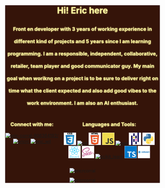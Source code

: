 <div style="background-color: #351409" align="center">
<h1 style="color: #fff69f; text-shadow: 0px 0px 3px #fff69f;">Hi! Eric here</h1>
<h3 style="color: #fff69f; text-shadow: 0px 0px 3px #fff69f; line-height: 40px">Front en developer with 3 years of working experience in different kind of projects and 5 years since I am learning programming. I am a responsible, independent, collaborative, retailer, team player and good communicator guy. My main goal when worikng on a project is to be sure to deliver right on time what the client expected and also add good vibes to the work environment. I am also an AI enthusiast.</h3>


<div style="display: flex; justify-content: space-evenly;">
    <div>
        <h3 style="color: #fff69f; text-shadow: 0px 0px 3px #fff69f">Connect with me:</h3>
        <p >
        <a href="https://linkedin.com/in/eric-corral-906364192/" target="blank"><img align="center" src="https://raw.githubusercontent.com/ rahuldkjain/github-profile-readme-generator/master/src/images/icons/Social/linked-in-alt.svg" alt="eric-corral-906364192/" height="30"   width="40" /></a>
        <a href="https://kaggle.com/ericrc" target="blank"><img align="center" src="https://raw.githubusercontent.com/rahuldkjain/  github-profile-readme-generator/master/src/images/icons/Social/kaggle.svg" alt="ericrc" height="30" width="40" /></a>
        <a href="https://www.hackerrank.com/eric_wil" target="blank"><img align="center" src="https://raw.githubusercontent.com/rahuldkjain/    github-profile-readme-generator/master/src/images/icons/Social/hackerrank.svg" alt="eric_wil" height="30" width="40" /></a>
        </p>
    </div>

<div>
    <h3 style="color: #fff69f; text-shadow: 0px 0px 3px #fff69f">Languages and Tools:</h3>
    <p> <a href="https://www.w3schools.com/css/" target="_blank" rel="noreferrer"> <img src="https://raw.githubusercontent.com/devicons/devicon/master/icons/css3/css3-original-wordmark.svg" alt="css3" width="40" height="40"/> </a> <a href="https://git-scm.com/" target="_blank" rel="noreferrer"> <img src="https://www.vectorlogo.zone/logos/git-scm/git-scm-icon.svg" alt="git" width="40" height="40"/> </a> <a href="https://www.w3.org/html/" target="_blank" rel="noreferrer"> <img src="https://raw.githubusercontent.com/devicons/devicon/master/icons/html5/html5-original-wordmark.svg" alt="html5" width="40" height="40"/> </a> <a href="https://developer.mozilla.org/en-US/docs/Web/JavaScript" target="_blank" rel="noreferrer"> <img src="https://raw.githubusercontent.com/devicons/devicon/master/icons/javascript/javascript-original.svg" alt="javascript" width="40" height="40"/> </a> <a href="https://jestjs.io" target="_blank" rel="noreferrer"> <img src="https://www.vectorlogo.zone/logos/jestjsio/jestjsio-icon.svg" alt="jest" width="40" height="40"/> </a> <a href="https://pandas.pydata.org/" target="_blank" rel="noreferrer"> <img src="https://raw.githubusercontent.com/devicons/devicon/2ae2a900d2f041da66e950e4d48052658d850630/icons/pandas/pandas-original.svg" alt="pandas" width="40" height="40"/> </a> <a href="https://www.python.org" target="_blank" rel="noreferrer"> <img src="https://raw.githubusercontent.com/devicons/devicon/master/icons/python/python-original.svg" alt="python" width="40" height="40"/> </a> <a href="https://reactjs.org/" target="_blank" rel="noreferrer"> <img src="https://raw.githubusercontent.com/devicons/devicon/master/icons/react/react-original-wordmark.svg" alt="react" width="40" height="40"/> </a> <a href="https://sass-lang.com" target="_blank" rel="noreferrer"> <img src="https://raw.githubusercontent.com/devicons/devicon/master/icons/sass/sass-original.svg" alt="sass" width="40" height="40"/> </a> <a href="https://scikit-learn.org/" target="_blank" rel="noreferrer"> <img src="https://upload.wikimedia.org/wikipedia/commons/0/05/Scikit_learn_logo_small.svg" alt="scikit_learn" width="40" height="40"/> </a> <a href="https://www.typescriptlang.org/" target="_blank" rel="noreferrer"> <img src="https://raw.githubusercontent.com/devicons/devicon/master/icons/typescript/typescript-original.svg" alt="typescript" width="40" height="40"/> </a> <a href="https://webpack.js.org" target="_blank" rel="noreferrer"> <img src="https://raw.githubusercontent.com/devicons/devicon/d00d0969292a6569d45b06d3f350f463a0107b0d/icons/webpack/webpack-original-wordmark.svg" alt="webpack" width="40" height="40"/> </a> </p>
</div>
</div>

<p><img align="center" src="https://github-readme-stats.vercel.app/api/top-langs?username=ericrcorral&show_icons=true&theme=tokyonight&title_color=fff69f&text_color=fff69f&bg_color=351409&hide_border=True&locale=en&layout=compact" alt="ericrcorral" /></p>

<p > <img src="https://komarev.com/ghpvc/?username=ericrcorral&label=Profile%20views&color=a15501&style=flat" alt="ericrcorral" /> </p>
</div>
